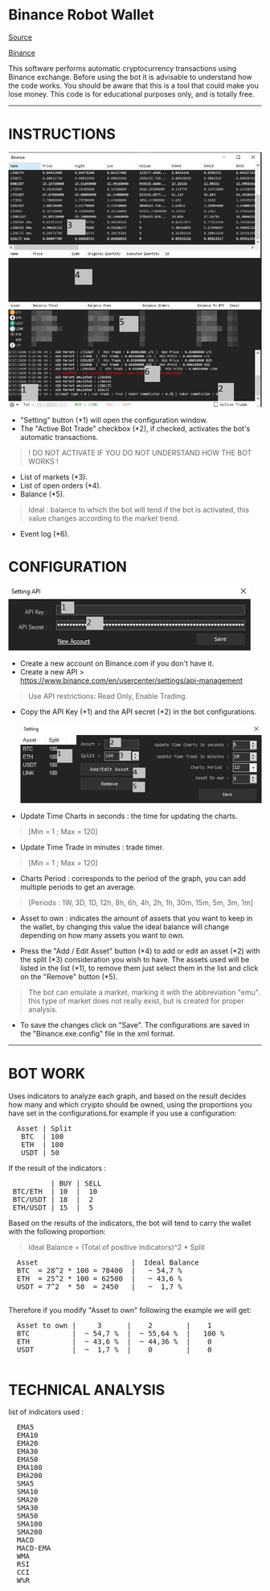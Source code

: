 # Binance Robot Wallet

<a href="https://github.com/Dellai-V/Binance-Robot-Wallet">Source</a>

<a href="https://www.binance.com/en/register?ref=EORD9N10">Binance</a>

This software performs automatic cryptocurrency transactions using Binance exchange.
Before using the bot it is advisable to understand how the code works.
You should be aware that this is a tool that could make you lose money.
This code is for educational purposes only, and is totally free.

---------------
# INSTRUCTIONS

  <img src="https://github.com/Dellai-V/Binance-Robot-Wallet/blob/master/Img/Bot.PNG" alt="Bot"/>
  
  - "Setting" button (*1) will open the configuration window.
  - The "Active Bot Trade" checkbox (*2), if checked, activates the bot's automatic transactions.
  > ! DO NOT ACTIVATE IF YOU DO NOT UNDERSTAND HOW THE BOT WORKS !
  - List of markets (*3).
  - List of open orders (*4).
  - Balance (*5).
  >  Ideal : balance to which the bot will tend if the bot is activated, this value changes according to the market trend.
  - Event log (*6).
      
# CONFIGURATION 

  <img src="https://github.com/Dellai-V/Binance-Robot-Wallet/blob/master/Img/Setting%20API.PNG" alt="SettingAPI"/>
    
- Create a new account on Binance.com if you don't have it.
- Create a new API > https://www.binance.com/en/usercenter/settings/api-management
> Use API restrictions: Read Only, Enable Trading.

- Copy the API Key (*1) and the API secret (*2) in the bot configurations.
  
  <img src="https://github.com/Dellai-V/Binance-Robot-Wallet/blob/master/Img/Setting.PNG" alt="Setting"/>

- Update Time Charts in seconds : the time for updating the charts.
> [Min = 1 ; Max = 120]

- Update Time Trade in minutes : trade timer.
> [Min = 1 ; Max = 120]

- Charts Period : corresponds to the period of the graph, you can add multiple periods to get an average.
> [Periods : 1W, 3D, 1D, 12h, 8h, 6h, 4h, 2h, 1h, 30m, 15m, 5m, 3m, 1m]

  - Asset to own : indicates the amount of assets that you want to keep in the wallet, by changing this value the ideal balance will change depending on how many assets you want to own.

- Press the "Add / Edit Asset" button (*4) to add or edit an asset (*2) with the split (*3) consideration you wish to have. The assets used will be listed in the list (*1), to remove them just select them in the list and click on the "Remove" button (*5).

> The bot can emulate a market, marking it with the abbreviation "emu". this type of market does not really exist, but is created for proper analysis.

- To save the changes click on "Save". The configurations are saved in the "Binance.exe.config" file in the xml format.


---------------

# BOT WORK

Uses indicators to analyze each graph, and based on the result decides how many and which cryipto should be owned, using the proportions you have set in the configurations.for example if you use a configuration:
<pre>
  Asset | Split
   BTC  | 100
   ETH  | 100
   USDT | 50
</pre>

If the result of the indicators :
<pre>
          | BUY | SELL
 BTC/ETH  | 10  |  10
 BTC/USDT | 18  |  2
 ETH/USDT | 15  |  5
</pre>

Based on the results of the indicators, the bot will tend to carry the wallet with the following proportion:

 > Ideal Balance = (Total of positive indicators)^2 * Split
 <pre>
  Asset                      |  Ideal Balance
  BTC  = 28^2 * 100 = 78400  |   ~ 54,7 %
  ETH  = 25^2 * 100 = 62500  |   ~ 43,6 %
  USDT = 7^2  * 50  = 2450   |   ~  1,7 %
 </pre>
 
 Therefore if you modify "Asset to own" following the example we will get:
 
  <pre>
  Asset to own |     3      |    2        |    1
  BTC          |  ~ 54,7 %  |  ~ 55,64 %  |   100 %
  ETH          |  ~ 43,6 %  |  ~ 44,36 %  |    0
  USDT         |  ~  1,7 %  |    0        |    0  
 </pre>
 
 # TECHNICAL ANALYSIS
 list of indicators used :
 <pre>
  EMA5
  EMA10
  EMA20
  EMA30
  EMA50
  EMA100
  EMA200
  SMA5
  SMA10
  SMA20
  SMA30
  SMA50
  SMA100
  SMA200
  MACD
  MACD-EMA
  WMA
  RSI
  CCI
  W%R
 </pre>
